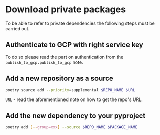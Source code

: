 # Download private packages
To be able to refer to private dependencies the following steps must be carried out.

## Authenticate to GCP with right service key
To do so please read the part on authentication from the `publish_to_gcp.publish_to_gcp`
note.

## Add a new repository as a source
``` sh
poetry source add --priority=supplemental $REPO_NAME $URL
```
`URL` - read the aforementioned note on how to get the repo's URL.

## Add the new dependency to your pyproject
``` sh
poetry add [--group=xxx] --source $REPO_NAME $PACKAGE_NAME
```

